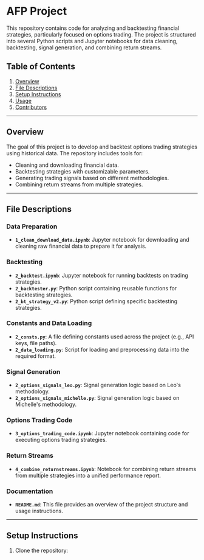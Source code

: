 # AFP Project

This repository contains code for analyzing and backtesting financial strategies, particularly focused on options trading. The project is structured into several Python scripts and Jupyter notebooks for data cleaning, backtesting, signal generation, and combining return streams.

## Table of Contents
1. [Overview](#overview)
2. [File Descriptions](#file-descriptions)
3. [Setup Instructions](#setup-instructions)
4. [Usage](#usage)
5. [Contributors](#contributors)

---

## Overview

The goal of this project is to develop and backtest options trading strategies using historical data. The repository includes tools for:
- Cleaning and downloading financial data.
- Backtesting strategies with customizable parameters.
- Generating trading signals based on different methodologies.
- Combining return streams from multiple strategies.

---

## File Descriptions

### Data Preparation
- **`1_clean_download_data.ipynb`**: Jupyter notebook for downloading and cleaning raw financial data to prepare it for analysis.

### Backtesting
- **`2_backtest.ipynb`**: Jupyter notebook for running backtests on trading strategies.
- **`2_backtester.py`**: Python script containing reusable functions for backtesting strategies.
- **`2_bt_strategy_v2.py`**: Python script defining specific backtesting strategies.

### Constants and Data Loading
- **`2_consts.py`**: A file defining constants used across the project (e.g., API keys, file paths).
- **`2_data_loading.py`**: Script for loading and preprocessing data into the required format.

### Signal Generation
- **`2_options_signals_leo.py`**: Signal generation logic based on Leo's methodology.
- **`2_options_signals_michelle.py`**: Signal generation logic based on Michelle's methodology.

### Options Trading Code
- **`3_options_trading_code.ipynb`**: Jupyter notebook containing code for executing options trading strategies.

### Return Streams
- **`4_combine_returnstreams.ipynb`**: Notebook for combining return streams from multiple strategies into a unified performance report.

### Documentation
- **`README.md`**: This file provides an overview of the project structure and usage instructions.

---

## Setup Instructions

1. Clone the repository:
